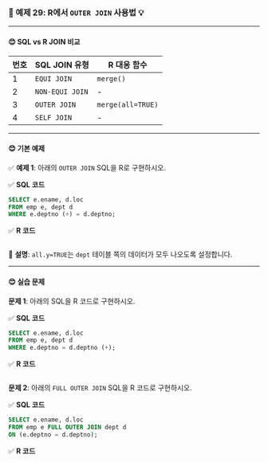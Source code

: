 ### 🎯 예제 29: R에서 `OUTER JOIN` 사용법 💡

---

#### **😊 SQL vs R JOIN 비교**

| 번호 | SQL JOIN 유형     | R 대응 함수        |
|----|----------------|-----------------|
| 1  | `EQUI JOIN`    | `merge()`       |
| 2  | `NON-EQUI JOIN` | -               |
| 3  | `OUTER JOIN`   | `merge(all=TRUE)` |
| 4  | `SELF JOIN`    | -               |

---

#### **😊 기본 예제**

✅ **예제 1**: 아래의 `OUTER JOIN` SQL을 R로 구현하시오.

✅ **SQL 코드**
```sql
SELECT e.ename, d.loc
FROM emp e, dept d
WHERE e.deptno (+) = d.deptno;
```

✅ **R 코드**
```r


```

📌 **설명**: `all.y=TRUE`는 `dept` 테이블 쪽의 데이터가 모두 나오도록 설정합니다.

---

#### **😊 실습 문제**

**문제 1**: 아래의 SQL을 R 코드로 구현하시오.

✅ **SQL 코드**
```sql
SELECT e.ename, d.loc
FROM emp e, dept d
WHERE e.deptno = d.deptno (+);
```

✅ **R 코드**
```r


```

**문제 2**: 아래의 `FULL OUTER JOIN` SQL을 R 코드로 구현하시오.

✅ **SQL 코드**
```sql
SELECT e.ename, d.loc
FROM emp e FULL OUTER JOIN dept d
ON (e.deptno = d.deptno);
```

✅ **R 코드**
```r


```
